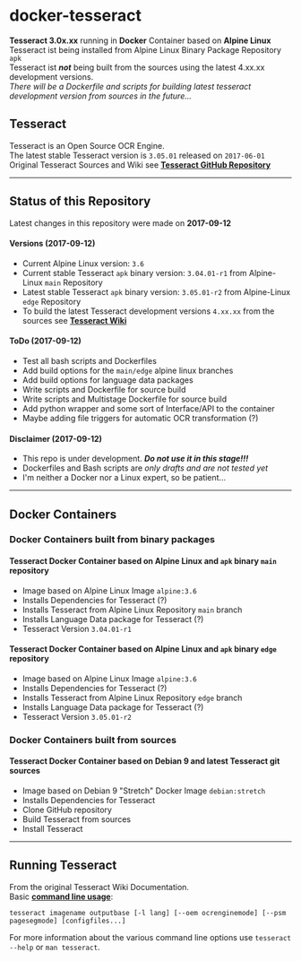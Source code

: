# **docker-tesseract**

**Tesseract 3.0x.xx** running in **Docker** Container based on **Alpine Linux**  
Tesseract ist being installed from Alpine Linux Binary Package Repository `apk`   
Tesseract ist ___not___ being built from the sources using the latest 4.xx.xx development versions.  
_There will be a Dockerfile and scripts for building latest tesseract development version from sources in the future..._

## Tesseract
Tesseract is an Open Source OCR Engine.  
The latest stable Tesseract version is `3.05.01` released on `2017-06-01`   
Original Tesseract Sources and Wiki see **[Tesseract GitHub Repository](https://github.com/tesseract-ocr/tesseract/)**

_____
## Status of this Repository
Latest changes in this repository were made on **2017-09-12**
#### Versions (2017-09-12)
- Current Alpine Linux version: `3.6`
- Current stable Tesseract `apk` binary version: `3.04.01-r1` from Alpine-Linux `main` Repository
- Latest stable Tesseract `apk` binary version: `3.05.01-r2` from Alpine-Linux `edge` Repository   
- To build the latest Tesseract development versions `4.xx.xx` from the sources see **[Tesseract Wiki](https://github.com/tesseract-ocr/tesseract/wiki)**

#### ToDo (2017-09-12)  
- Test all bash scripts and Dockerfiles
- Add build options for the `main/edge` alpine linux branches
- Add build options for language data packages
- Write scripts and Dockerfile for source build
- Write scripts and Multistage Dockerfile for source build
- Add python wrapper and some sort of Interface/API to the container
- Maybe adding file triggers for automatic OCR transformation (?)

#### Disclaimer (2017-09-12)  
- This repo is under development. ___Do not use it in this stage!!!___
- Dockerfiles and Bash scripts are _only drafts and are not tested yet_  
- I'm neither a Docker nor a Linux expert, so be patient...  

_____
## Docker Containers  
### Docker Containers built from binary packages
#### Tesseract Docker Container based on Alpine Linux and `apk` binary `main` repository
- Image based on Alpine Linux Image `alpine:3.6`
- Installs Dependencies for Tesseract (?)
- Installs Tesseract from Alpine Linux Repository `main` branch
- Installs Language Data package for Tesseract (?)
- Tesseract Version `3.04.01-r1`

#### Tesseract Docker Container based on Alpine Linux and `apk` binary `edge` repository
- Image based on Alpine Linux Image `alpine:3.6`
- Installs Dependencies for Tesseract (?)
- Installs Tesseract from Alpine Linux Repository `edge` branch
- Installs Language Data package for Tesseract (?)
- Tesseract Version `3.05.01-r2`

### Docker Containers built from sources
#### Tesseract Docker Container based on Debian 9 and latest Tesseract git sources
- Image based on Debian 9 "Stretch" Docker Image `debian:stretch`
- Installs Dependencies for Tesseract
- Clone GitHub repository
- Build Tesseract from sources
- Install Tesseract

_____
## Running Tesseract
From the original Tesseract Wiki Documentation.  
Basic **[command line usage](https://github.com/tesseract-ocr/tesseract/wiki/Command-Line-Usage)**:  

    tesseract imagename outputbase [-l lang] [--oem ocrenginemode] [--psm pagesegmode] [configfiles...]

  For more information about the various command line options use `tesseract --help` or `man tesseract`.
